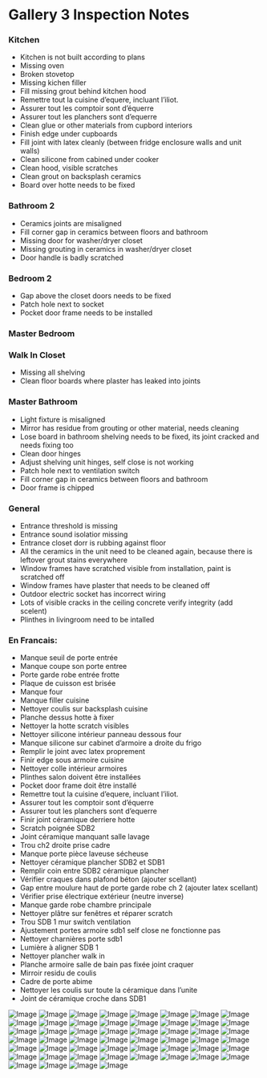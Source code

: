 # Gallery 3 Inspection Notes

### Kitchen
* Kitchen is not built according to plans
* Missing oven
* Broken stovetop
* Missing kichen filler
* Fill missing grout behind kitchen hood
* Remettre tout la cuisine d’equere, incluant l’iliot.
* Assurer tout les comptoir sont d’équerre
* Assurer tout les planchers sont d’equerre
* Clean glue or other materials from cupbord interiors
* Finish edge under cupboards
* Fill joint with latex cleanly (between fridge enclosure walls and unit walls)
* Clean silicone from cabined under cooker
* Clean hood, visible scratches
* Clean grout on backsplash ceramics
* Board over hotte needs to be fixed


### Bathroom 2
* Ceramics joints are misaligned
* Fill corner gap in ceramics between floors and bathroom
* Missing door for washer/dryer closet
* Missing grouting in ceramics in washer/dryer closet
* Door handle is badly scratched


### Bedroom 2
* Gap above the closet doors needs to be fixed
* Patch hole next to socket
* Pocket door frame needs to be installed


### Master Bedroom


### Walk In Closet

* Missing all shelving
* Clean floor boards where plaster has leaked into joints


### Master Bathroom
* Light fixture is misaligned
* Mirror has residue from grouting or other material, needs cleaning
* Lose board in bathroom shelving needs to be fixed, its joint cracked and needs fixing too
* Clean door hinges
* Adjust shelving unit hinges, self close is not working
* Patch hole next to ventilation switch
* Fill corner gap in ceramics between floors and bathroom
* Door frame is chipped


### General
* Entrance threshold is missing
* Entrance sound isolatior missing
* Entrance closet dorr is rubbing against floor
* All the ceramics in the unit need to be cleaned again, because there is leftover grout stains everywhere
* Window frames have scratched visible from installation, paint is scratched off
* Window frames have plaster that needs to be cleaned off
* Outdoor electric socket has incorrect wiring
* Lots of visible cracks in the ceiling concrete verify integrity (add scelent)
* Plinthes in livingroom need to be intalled



### En Francais:
* Manque seuil de porte entrée 
* Manque coupe son porte entree
* Porte garde robe entrée frotte 
* Plaque de cuisson est brisée 
* Manque four
* Manque filler cuisine 
* Nettoyer coulis sur backsplash cuisine 
* Planche dessus hotte à fixer
* Nettoyer la hotte scratch visibles
* Nettoyer silicone intérieur panneau dessous four 
* Manque silicone sur cabinet d’armoire a droite du frigo 
* Remplir le joint avec latex proprement
* Finir edge sous armoire cuisine 
* Nettoyer colle intérieur armoires
* Plinthes salon doivent être installées 
* Pocket door frame doit être installé 
* Remettre tout la cuisine d’equere, incluant l’iliot.
* Assurer tout les comptoir sont d’équerre
* Assurer tout les planchers sont d’equerre
* Finir joint céramique derriere hotte
* Scratch poignée SDB2
* Joint céramique manquant salle lavage
* Trou ch2 droite prise cadre 
* Manque porte pièce laveuse sécheuse 
* Nettoyer céramique plancher SDB2 et SDB1
* Remplir coin entre SDB2 céramique plancher 
* Vérifier craques dans plafond béton (ajouter scellant)
* Gap entre moulure haut de porte garde robe ch 2 (ajouter latex scellant)
* Vérifier prise électrique extérieur (neutre inverse)
* Manque garde robe chambre principale
* Nettoyer plâtre sur fenêtres et réparer scratch 
* Trou SDB 1 mur switch ventilation 
* Ajustement portes armoire sdb1 self close ne fonctionne pas
* Nettoyer charnières porte sdb1 
* Lumière à aligner SDB 1
* Nettoyer plancher walk in 
* Planche armoire salle de bain pas fixée joint craquer
* Mirroir residu de coulis
* Cadre de porte abime
* Nettoyer les coulis sur toute la céramique dans l’unite
* Joint de céramique croche dans SDB1


![Image](/assets/140244.jpg)
![Image](/assets/140858.jpg)
![Image](/assets/140905.jpg)
![Image](/assets/140939.jpg)
![Image](/assets/141046.jpg)
![Image](/assets/kitchen.jpg)
![Image](/assets/141131.jpg)
![Image](/assets/141154.jpg)
![Image](/assets/141209.jpg)
![Image](/assets/141336.jpg)
![Image](/assets/141550.jpg)
![Image](/assets/141625.jpg)
![Image](/assets/141734.jpg)
![Image](/assets/141917.jpg)
![Image](/assets/142007.jpg)
![Image](/assets/142047.jpg)
![Image](/assets/142148.jpg)
![Image](/assets/142244.jpg)
![Image](/assets/142327.jpg)
![Image](/assets/142329.jpg)
![Image](/assets/142357.jpg)
![Image](/assets/142521.jpg)
![Image](/assets/142524.jpg)
![Image](/assets/142541.jpg)
![Image](/assets/142546.jpg)
![Image](/assets/142549.jpg)
![Image](/assets/142718.jpg)
![Image](/assets/142905.jpg)
![Image](/assets/142911.jpg)
![Image](/assets/142912.jpg)
![Image](/assets/142915.jpg)
![Image](/assets/142932.jpg)
![Image](/assets/143008.jpg)
![Image](/assets/143025.jpg)
![Image](/assets/143139.jpg)
![Image](/assets/143252.jpg)
![Image](/assets/143639.jpg)
![Image](/assets/walk_in.jpg)
![Image](/assets/143732.jpg)
![Image](/assets/143801.jpg)
![Image](/assets/143823.jpg)
![Image](/assets/144059.jpg)
![Image](/assets/144132.jpg)
![Image](/assets/144133.jpg)
![Image](/assets/144138.jpg)
![Image](/assets/144348.jpg)
![Image](/assets/144355.jpg)
![Image](/assets/144405.jpg)
![Image](/assets/144443.jpg)
![Image](/assets/144808.jpg)
![Image](/assets/144810.jpg)
![Image](/assets/144813.jpg)










